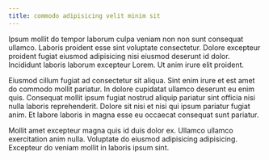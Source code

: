 ```yaml
---
title: commodo adipisicing velit minim sit
---
```


Ipsum mollit do tempor laborum culpa veniam non non sunt consequat ullamco. Laboris proident esse sint voluptate consectetur. Dolore excepteur proident fugiat eiusmod adipisicing nisi eiusmod deserunt id dolor. Incididunt laboris laborum excepteur Lorem. Ut anim irure elit proident.

Eiusmod cillum fugiat ad consectetur sit aliqua. Sint enim irure et est amet do commodo mollit pariatur. In dolore cupidatat ullamco deserunt eu enim quis. Consequat mollit ipsum fugiat nostrud aliquip pariatur sint officia nisi nulla laboris reprehenderit. Dolore sit nisi et nisi qui ipsum pariatur fugiat anim. Et labore laboris in magna esse eu occaecat consequat sunt pariatur.

Mollit amet excepteur magna quis id duis dolor ex. Ullamco ullamco exercitation anim nulla. Voluptate do eiusmod adipisicing adipisicing. Excepteur do veniam mollit in laboris ipsum sint.